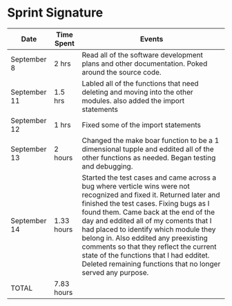 # Sprint Signature


| Date        | Time Spent | Events
|-------------|------------|--------------------
| September 8 | 2 hrs      | Read all of the software development plans and other documentation. Poked around the source code.
| September 11| 1.5 hrs    | Labled all of the functions that need deleting and moving into the other modules. also added the import statements
| September 12| 1 hrs      | Fixed some of the import statements
| September 13| 2 hours    | Changed the make boar function to be a 1 dimensional tupple and eddited all of the other functions as needed. Began testing and debugging.
| September 14| 1.33 hours    | Started the test cases and came across a bug where verticle wins were not recognized and fixed it. Returned later and finished the test cases. Fixing bugs as I found them. Came back at the end of the day and eddited all of my coments that I had placed to identify which module they belong in. Also eddited any preexisting comments so that they reflect the current state of the functions that I had edditet. Deleted remaining functions that no longer served any purpose. 
| TOTAL       | 7.83 hours | 
